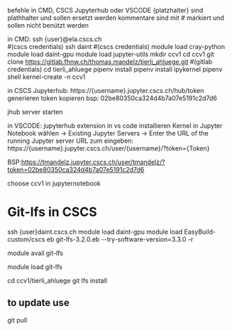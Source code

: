 befehle in CMD, CSCS Jupyterhub oder VSCODE 
{platzhalter} sind plathhalter und sollen ersetzt werden
kommentare sind mit # markiert und sollen nicht benützt werden

in CMD:
ssh {user}@ela.cscs.ch  
#(cscs credentials)
ssh daint 
#(cscs credentials)
module load cray-python
module load daint-gpu
module load jupyter-utils
mkdir ccv1
cd ccv1
git clone https://gitlab.fhnw.ch/thomas.mandelz/tierli_ahluege.git 
#(gitlab credentials)
cd tierli_ahluege
pipenv install
pipenv install ipykernel
pipenv shell
kernel-create -n ccv1


in CSCS Jupyterhub:
https://{username}.jupyter.cscs.ch/hub/token generieren
token kopieren bsp: 02be80350ca324d4b7a07e5191c2d7d6

jhub server starten


in VSCODE: 
jupyterhub extension in vs code installieren
Kernel in Jupyter Notebook wählen -> Existing Jupyter Servers -> Enter the URL of the running Jupyter server
URL zum eingeben: https://{username}.jupyter.cscs.ch/user/{username}/?token={Token}

BSP:https://tmandelz.jupyter.cscs.ch/user/tmandelz/?token=02be80350ca324d4b7a07e5191c2d7d6

choose ccv1 in jupyternotebook

# Git-lfs in CSCS

ssh {user}daint.cscs.ch
module load daint-gpu
module load EasyBuild-custom/cscs
eb git-lfs-3.2.0.eb --try-software-version=3.3.0 -r

module avail git-lfs

module load git-lfs

cd ccv1/tierli_ahluege
git lfs install

## to update use 

git pull
